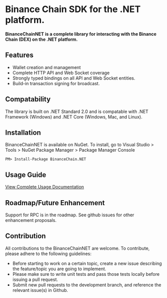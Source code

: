 # Binance Chain SDK for the .NET platform.
**BinanceChainNET is a complete library for interacting with the Binance Chain (DEX) on the .NET platform.**

## Features
* Wallet creation and management
* Complete HTTP API and Web Socket coverage
* Strongly typed bindings on all API and Web Socket entities.
* Build-in transaction signing for broadcast.

## Compatability
The library is built on .NET Standard 2.0 and is compatable with .NET Framework (Windows) and .NET Core (Windows, Mac, and Linux).

## Installation
BinanceChainNET is available on NuGet. To install, go to Visual Studio > Tools > NuGet Package Manager > Package Manager Console
```
PM> Install-Package BinanceChain.NET
```
## Usage Guide
[View Complete Usage Documentation](https://github.com/jnlewis/binancechain-net)

## Roadmap/Future Enhancement
Support for RPC is in the roadmap. See github issues for other enhancement proposals.

## Contribution
All contributions to the BinanceChainNET are welcome. To contribute, please adhere to the following guidelines:
* Before starting to work on a certain topic, create a new issue describing the feature/topic you are going to implement. 
* Please make sure to write unit tests and pass those tests locally before issuing a pull request.
* Submit new pull requests to the development branch, and reference the relevant issue(s) in Github.
